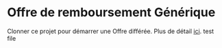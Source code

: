 Offre de remboursement Générique
========

Clonner ce projet pour démarrer une Offre différée.
Plus de détail [ici](https://confluence.sogec-digital.fr/pages/viewpage.action?pageId=14745795).
test file
